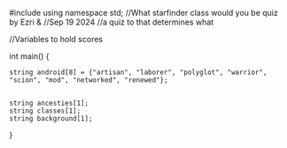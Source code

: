 #include<iostream>
using namespace std;
//What starfinder class would you be quiz by Ezri & 
//Sep 19 2024
//a quiz to that determines what 

//Variables to hold scores

int main() {


	string android[8] = {"artisan", "laborer", "polyglot", "warrior", "scion", "mod", "networked", "renewed"};


	string ancesties[1];
	string classes[1];
	string background[1];




}
